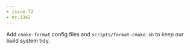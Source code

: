 ```yaml
---
- issue.72
- mr.1342
---
```

Add `cmake-format` config files and `scripts/format-cmake.sh` to keep our build
system tidy.
